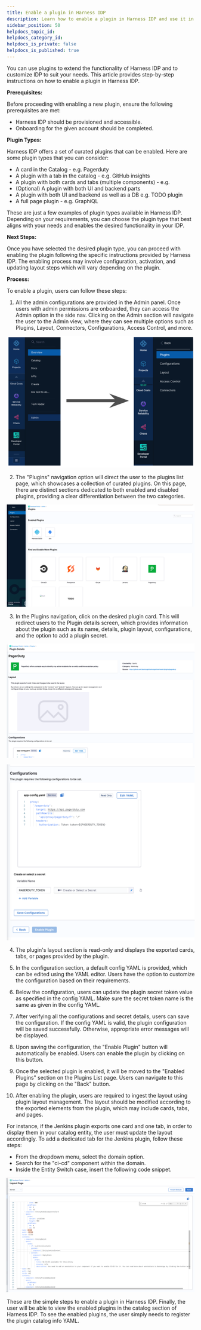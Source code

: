 ```yaml
---
title: Enable a plugin in Harness IDP
description: Learn how to enable a plugin in Harness IDP and use it in your software catalog.
sidebar_position: 50
helpdocs_topic_id:
helpdocs_category_id:
helpdocs_is_private: false
helpdocs_is_published: true
---
```


You can use plugins to extend the functionality of Harness IDP and to customize IDP to suit your needs. This article provides step-by-step instructions on how to enable a plugin in Harness IDP.

**Prerequisites:**

Before proceeding with enabling a new plugin, ensure the following prerequisites are met:

- Harness IDP should be provisioned and accessible.
- Onboarding for the given account should be completed.

**Plugin Types:**

Harness IDP offers a set of curated plugins that can be enabled. Here are some plugin types that you can consider:

- A card in the Catalog - e.g. Pagerduty
- A plugin with a tab in the catalog - e.g. GitHub insights
- A plugin with both cards and tabs (multiple components) - e.g.
- (Optional) A plugin with both UI and backend parts
- A plugin with both UI and backend as well as a DB e.g. TODO plugin
- A full page plugin - e.g. GraphiQL

These are just a few examples of plugin types available in Harness IDP. Depending on your requirements, you can choose the plugin type that best aligns with your needs and enables the desired functionality in your IDP.

**Next Steps:**

Once you have selected the desired plugin type, you can proceed with enabling the plugin following the specific instructions provided by Harness IDP. The enabling process may involve configuration, activation, and updating layout steps which will vary depending on the plugin.

**Process:**

To enable a plugin, users can follow these steps:

1. All the admin configurations are provided in the Admin panel. Once users with admin permissions are onboarded, they can access the Admin option in the side nav. Clicking on the Admin section will navigate the user to the Admin view, where they can see multiple options such as Plugins, Layout, Connectors, Configurations, Access Control, and more.

![](static/plugin-page-nav.png)

2. The "Plugins" navigation option will direct the user to the plugins list page, which showcases a collection of curated plugins. On this page, there are distinct sections dedicated to both enabled and disabled plugins, providing a clear differentiation between the two categories.

![](static/att_4_for_21398290667.png)

3. In the Plugins navigation, click on the desired plugin card. This will redirect users to the Plugin details screen, which provides information about the plugin such as its name, details, plugin layout, configurations, and the option to add a plugin secret.

![](static/att_5_for_21398290667.png)

![](static/att_3_for_21398290667.png)

4. The plugin's layout section is read-only and displays the exported cards, tabs, or pages provided by the plugin.

5. In the configuration section, a default config YAML is provided, which can be edited using the YAML editor. Users have the option to customize the configuration based on their requirements.

6. Below the configuration, users can update the plugin secret token value as specified in the config YAML. Make sure the secret token name is the same as given in the config YAML.

7. After verifying all the configurations and secret details, users can save the configuration. If the config YAML is valid, the plugin configuration will be saved successfully. Otherwise, appropriate error messages will be displayed.

8. Upon saving the configuration, the "Enable Plugin" button will automatically be enabled. Users can enable the plugin by clicking on this button.

9. Once the selected plugin is enabled, it will be moved to the "Enabled Plugins" section on the Plugins List page. Users can navigate to this page by clicking on the "Back" button.

10. After enabling the plugin, users are required to ingest the layout using plugin layout management. The layout should be modified according to the exported elements from the plugin, which may include cards, tabs, and pages.

For instance, if the Jenkins plugin exports one card and one tab, in order to display them in your catalog entity, the user must update the layout accordingly. To add a dedicated tab for the Jenkins plugin, follow these steps:

- From the dropdown menu, select the domain option.
- Search for the "ci-cd" component within the domain.
- Inside the Entity Switch case, insert the following code snippet.

![](static/layout-snippet.png)

These are the simple steps to enable a plugin in Harness IDP. Finally, the user will be able to view the enabled plugins in the catalog section of Harness IDP. To see the enabled plugins, the user simply needs to register the plugin catalog info YAML.
